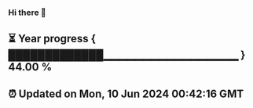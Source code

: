 ### Hi there 👋
⏳ Year progress { █████████████▁▁▁▁▁▁▁▁▁▁▁▁▁▁▁▁▁ } 44.00 %
---
⏰ Updated on Mon, 10 Jun 2024 00:42:16 GMT
---
